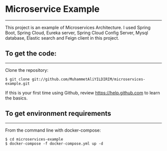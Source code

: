 # Microservice Example
---------------------------	
This project is an example of Microservices Architecture. I used Spring Boot, Spring Cloud, Eureka server, Spring Cloud Config Server, Mysql database, Elastic search and Feign client in this project.  

## To get the code:
---------------------------	
Clone the repository:

    $ git clone git://github.com/MuhammetAliYILDIRIM/microservices-example.git
    

If this is your first time using Github, review https://help.github.com to learn the basics.

## To get environment requirements
----------------------------
From the command line with docker-compose:

    $ cd microservices-example
    $ docker-compose -f docker-compose.yml up -d

